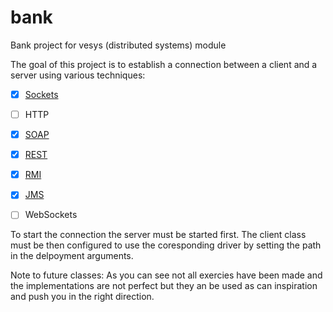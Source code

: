 bank
====

Bank project for vesys (distributed systems) module

The goal of this project is to establish a connection between a client and a server using various techniques:

- [x] [Sockets](https://github.com/RTiK/bank/tree/master/src/bank/socket)
- [ ] HTTP
- [x] [SOAP](https://www.github.com/RTiK/bank/tree/master/src/bank/soap)
- [x] [REST](https://github.com/RTiK/bank/tree/master/src/bank/rest)
- [x] [RMI](https://github.com/RTiK/bank/tree/master/src/bank/rmi)
- [x] [JMS](https://github.com/RTiK/bank/tree/master/src/bank/jms)
- [ ] WebSockets


To start the connection the server must be started first. The client class must be then configured to use the coresponding driver by setting the path in the delpoyment arguments.

Note to future classes: As you can see not all exercies have been made and the implementations are not perfect but they an be used as can inspiration and push you in the right direction.
